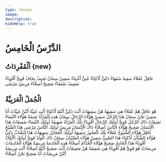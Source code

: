```yaml
---
type: lesson
image:
description:
hideHelp: true
---
```


# الدَّرْسُ الْخَامِسُ

## اَلْمُفْرِدَاتُ {new}

عَاقِلٌ
عُقَلَاءُ
سَفِيهٌ
سُفَهَاءُ
ذَكِيٌّ
أَذْكِيَاءُ
غَبِيٌّ
أَغْبِيَاءُ
سَمِينٌ
سِمَانٌ
نَحِيفٌ
نِحَافٌ
قَوِيٌّ
أَقْوِيَاءُ
ضَعِيفٌ
ضُعَفَاءُ
صَحِيحٌ
أَصِحَّاءُ
مَرِيضٌ
مَرْضَى

## الْجُمَلُ الْعَرَبِيَّةُ

هُوَ عَاقِلٌ
هُمْ عُقَلَاءُ
هِيَ سَفِيهَةٌ
هُنَّ سَفِيهَاتٌ
أَنْتَ ذَكِيٌّ
أَنْتُمْ أَذْكِيَاءُ
أَنْتِ غَبِيَّةٌ
أَنْتُنَّ غَبِيَّاتٌ
أَنَا سَمِينٌ
نَحْنُ سِمَانٌ
هَذَا الرَّجُلُ سَمِينٌ
هَؤُلَاءِ الرِّجَالُ سِمَانٌ
هَذِهِ الْمَرْأَةُ نَحِيفَةٌ
هَؤُلَاءِ النِّسَاءُ نَحِيفَاتٌ
ذَاكَ الرَّجُلُ قَوِيٌّ
أُولَئِكَ الرِّجَالُ أَقْوِيَاءُ
تِلْكَ الْمَرْأَةُ ضَعِيفَةٌ
أُولَئِكَ النِّسَاءُ ضَعِيفَاتٌ
هَذَا الْإِنْسَانُ صَحِيحٌ
هَؤُلَاءِ النَّاسُ أَصِحَّاءُ
ذَاكَ الْإِنْسَانُ مَرِيضٌ
أُولَئِكَ النَّاسُ مَرْضَى
هَذَا الشَّيْخُ عَاقِلٌ
هَؤُلَاءِ الشُّيُوخُ عُقَلَاءُ
تِلْكَ الْعَجُوزُ سَفِيهَةٌ
أُولَئِكَ الْعَجَائِزُ سَفِيهَاتٌ
هَذَا الشَّابُّ ذَكِيٌّ
هَؤُلَاءِ الشُّبَّانُ أَذْكِيَاءُ
هَذَا الصَّبِيُّ سَمِينٌ
هَؤُلَاءِ الصِّبْيَانُ سِمَانٌ
ذَاكَ الْوَلَدُ قَوِيٌّ
أُولَئِكَ الْأَوْلَادُ أَقْوِيَاءُ
هَذَا الْخَادِمُ صَحِيحٌ
هَؤُلَاءِ الْخُدَّامُ أَصِحَّاءُ
هَذِهِ الْخَادِمَةُ مَرِيضَةٌ
هَؤُلَاءِ الْخَادِمَاتُ مَرِيضَاتٌ
هُوَ قَوِيٌّ
هُمْ أَقْوِيَاءُ
هِيَ ضَعِيفَةٌ
هُنَّ ضَعِيفَاتٌ
أَنْتَ صَحِيحٌ
أَنْتُمْ أَصِحَّاءُ
أَنْتِ مَرِيضَةٌ
أَنْتُنَّ مَرِيضَاتٌ
أَنَا صَحِيحٌ
نَحْنُ أَصِحَّاءُ
